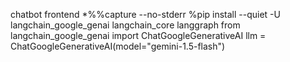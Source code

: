 chatbot frontend 
*%%capture --no-stderr
%pip install --quiet -U langchain_google_genai langchain_core langgraph
from langchain_google_genai import ChatGoogleGenerativeAI
llm = ChatGoogleGenerativeAI(model="gemini-1.5-flash")
